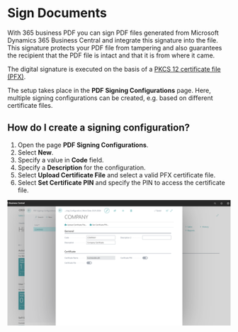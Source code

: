 # Sign Documents

With 365 business PDF you can sign PDF files generated from Microsoft Dynamics 365 Business Central and integrate this signature into the file. This signature protects your PDF file from tampering and also guarantees the recipient that the PDF file is intact and that it is from where it came.

The digital signature is executed on the basis of a [PKCS 12 certificate file (PFX)](https://en.wikipedia.org/wiki/PKCS_12).

The setup takes place in the **PDF Signing Configurations** page. Here, multiple signing configurations can be created, e.g. based on different certificate files.

## How do I create a signing configuration?

1. Open the page **PDF Signing Configurations**.
2. Select **New**.
3. Specify a value in **Code** field.
4. Specify a **Description** for the configuration.
5. Select **Upload Certificate File** and select a valid PFX certificate file.
6. Select **Set Certificate PIN** and specify the PIN to access the certificate file.

![Signing Configuration](/assets/images/365-business-pdf/signing-configuration.png)  
